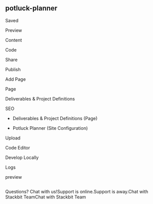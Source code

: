## potluck-planner

<span class="studio-status__text">Saved</span>

<a href="/studio/60d103fc8e04a200175754a4/settings#/style-guide/" class="studio-button studio-button--transparent topbar--settings-icon" title="Open project settings (Ctrl+,)"></a>

Preview

Content

Code

Share

Publish

Add Page

Page

Deliverables & Project Definitions

SEO

- <span class="editor-field-title">Deliverables & Project Definitions (Page)</span>

- <span class="editor-field-title">Potluck Planner (Site Configuration)</span>

Upload

Code Editor

Develop Locally

Logs

<span class="branch-info-branch-name-title">preview</span>

<img src="https://www.facebook.com/tr?id=432532924360280&amp;ev=PageView&amp;noscript=1" width="1" height="1" />

<span class="cc-unoo"><span class="cc-1c9v"><span class="cc-1bue" data-id="general_entice" data-with-helpdesk="false" data-is-concealed="false"><span class="cc-1bcp"><span class="cc-1s28 cc-kgeu"><span class="cc-tkyh"><span class="cc-1t9t"><span class="cc-g0ak cc-hy0f"></span><span class="cc-xc93" data-has-avatar="true"><span class="cc-17df"><span class="cc-od26 cc-151q">Questions? Chat with us!</span><span class="cc-1rau cc-kgeu" data-id="online">Support is online.</span><span class="cc-1rau cc-kgeu" data-id="away">Support is away.</span></span><span class="cc-56dg"><span class="cc-8exe cc-he6y"><span class="cc-1h5w cc-wsm4" style="
                                  background-image: url('https://image.crisp.chat/avatar/operator/508a52d8-17d8-4c34-b57b-65eed6743363/240/?1622815880068') !important;
                                "></span></span></span></span></span></span><span class="cc-rzi5" data-when="online"><span class="cc-1yk0 cc-183m"><span class="cc-1viy"><span class="cc-16up cc-jq4y cc-151q">Chat with Stackbit Team</span></span></span></span><span class="cc-rzi5" data-when="away"><span class="cc-1yk0 cc-183m"><span class="cc-1viy"><span class="cc-16up cc-jq4y cc-151q">Chat with Stackbit Team</span></span></span></span></span></span></span></span><span class="cc-7doi cc-1ada"><span class="cc-1iv2" data-id="chat_closed"><span class="cc-1yxw"><span class="cc-16qx cc-1eqr"></span></span><span class="cc-15mo" data-is-ongoing="false"></span></span></span></span>
